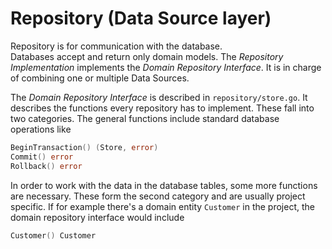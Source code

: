 # Repository (Data Source layer)
Repository is for communication with the database.  
Databases accept and return only domain models.
The _Repository Implementation_ implements the _Domain Repository Interface_. It is in charge of combining one or multiple Data Sources.
 
The _Domain Repository Interface_ is described in `repository/store.go`. 
It describes the functions every repository has to implement. These fall into two categories. The general functions include standard database operations like
```go
BeginTransaction() (Store, error)
Commit() error
Rollback() error
```

In order to work with the data in the database tables, some more functions are necessary. These form the second category and are usually project specific. If for example there's a domain entity `Customer` in the project, the domain repository interface would include 
```go
Customer() Customer 
```
